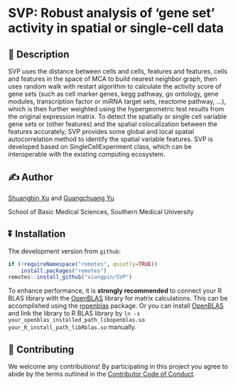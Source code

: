<!-- README.md is generated from README.Rmd. Please edit that file -->

# SVP: Robust analysis of ‘gene set’ activity in spatial or single-cell data

## :newspaper: Description

SVP uses the distance between cells and cells, features and features,
cells and features in the space of MCA to build nearest neighbor graph,
then uses random walk with restart algorithm to calculate the activity
score of gene sets (such as cell marker genes, kegg pathway, go
ontology, gene modules, transcription factor or miRNA target sets,
reactome pathway, …), which is then further weighted using the
hypergeometric test results from the original expression matrix. To
detect the spatially or single cell variable gene sets or (other
features) and the spatial colocalization between the features
accurately, SVP provides some global and local spatial autocorrelation
method to identify the spatial variable features. SVP is developed based
on SingleCellExperiment class, which can be interoperable with the
existing computing ecosystem.

## :writing_hand: Author

[Shuangbin Xu](https://github.com/xiangpin) and [Guangchuang
Yu](https://guangchuangyu.github.io)

School of Basic Medical Sciences, Southern Medical University

## :arrow_double_down: Installation

The development version from `github`:

``` r
if (!requireNamespace("remotes", quietly=TRUE))
    install.packages("remotes")
remotes::install_github("xiangpin/SVP")
```

To enhance performance, it is **strongly recommended** to connect your R
BLAS library with the
[OpenBLAS](https://github.com/OpenMathLib/OpenBLAS) library for matrix
calculations. This can be accomplished using the
[ropenblas](https://prdm0.github.io/ropenblas/) package. Or you can
install [OpenBLAS](https://github.com/OpenMathLib/OpenBLAS) and link the
library to R BLAS library by
`ln -s your_openblas_installed_path_libopenblas.so your_R_install_path_libRblas.so`
manually.

## :sparkling_heart: Contributing

We welcome any contributions! By participating in this project you agree
to abide by the terms outlined in the [Contributor Code of
Conduct](CONDUCT.md).
